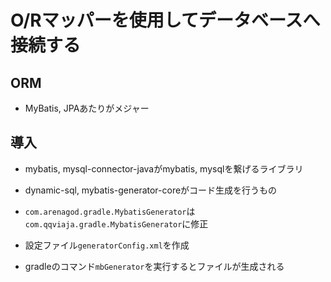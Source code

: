 # O/Rマッパーを使用してデータベースへ接続する

## ORM
- MyBatis, JPAあたりがメジャー

## 導入
- mybatis, mysql-connector-javaがmybatis, mysqlを繋げるライブラリ
- dynamic-sql, mybatis-generator-coreがコード生成を行うもの

- `com.arenagod.gradle.MybatisGenerator`は`com.qqviaja.gradle.MybatisGenerator`に修正
- 設定ファイル`generatorConfig.xml`を作成
- gradleのコマンド`mbGenerator`を実行するとファイルが生成される
